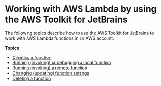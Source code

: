 # Working with AWS Lambda by using the AWS Toolkit for JetBrains<a name="building-lambda"></a>

The following topics describe how to use the AWS Toolkit for JetBrains to work with AWS Lambda functions in an AWS account\.

**Topics**
+ [Creating a function](create-new-lambda.md)
+ [Running \(invoking\) or debugging a local function](invoke-lambda.md)
+ [Running \(invoking\) a remote function](lambda-remote.md)
+ [Changing \(updating\) function settings](lambda-update.md)
+ [Deleting a function](lambda-delete.md)